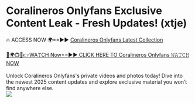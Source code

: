 # Coralineros Onlyfans Exclusive Content Leak - Fresh Updates! (xtje)

🔥 ACCESS NOW 🌍==►► <a href="https://tinyurl.com/kvy9nzfs" rel="nofollow">Coralineros Onlyfans Latest Collection</a>
<br><br>
[🔴🌍📺📱👉WA𝚃CH Now==►► CLICK HERE TO Coralineros Onlyfans 𝚆𝙰𝚃𝙲𝙷 NOW](https://tinyurl.com/kvy9nzfs)
<br><br>
Unlock Coralineros Onlyfans's private videos and photos today! Dive into the newest 2025 content updates and explore exclusive material you won’t find anywhere else.
<br>
<a href="https://tinyurl.com/kvy9nzfs" rel="nofollow" data-target="animated-image.originalLink"><img src="https://camo.githubusercontent.com/8a4f000d20f83aca3bf7ec5f350d767afa0574a8a352519fd8cfa583a6f93a33/68747470733a2f2f692e696d6775722e636f6d2f644a486b345a712e676966" data-canonical-src="https://i.imgur.com/dJHk4Zq.gif" style="max-width: 100%; display: inline-block;" data-target="animated-image.originalImage"></a>
<br>
